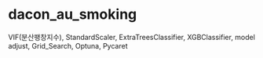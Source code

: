 # dacon_au_smoking

VIF(분산팽창지수), StandardScaler, ExtraTreesClassifier, XGBClassifier, model adjust, Grid_Search, Optuna, Pycaret
